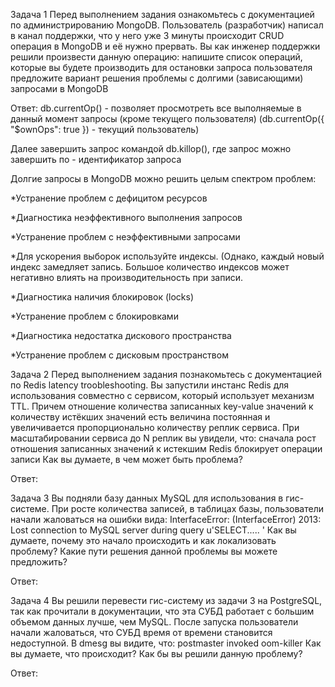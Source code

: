 Задача 1
Перед выполнением задания ознакомьтесь с документацией по администрированию MongoDB.
Пользователь (разработчик) написал в канал поддержки, что у него уже 3 минуты происходит CRUD операция в MongoDB и её нужно прервать.
Вы как инженер поддержки решили произвести данную операцию:
напишите список операций, которые вы будете производить для остановки запроса пользователя
предложите вариант решения проблемы с долгими (зависающими) запросами в MongoDB

Ответ:
db.currentOp() - позволяет просмотреть все выполняемые в данный момент запросы (кроме текущего пользователя) (db.currentOp({ "$ownOps": true }) - текущий пользователь)

Далее завершить запрос командой db.killop(), где запрос можно завершить по <opid> - идентификатор запроса

Долгие запросы в MongoDB можно решить целым спектром проблем: 

  *Устранение проблем с дефицитом ресурсов
  

  *Диагностика неэффективного выполнения запросов

  *Устранение проблем с неэффективными запросами

  *Для ускорения выборок используйте индексы. (Однако, каждый новый индекс замедляет запись. Большое количество индексов может негативно влиять на производительность при записи.

  *Диагностика наличия блокировок (locks)

  *Устранение проблем с блокировками

  *Диагностика недостатка дискового пространства

  *Устранение проблем с дисковым пространством

Задача 2
Перед выполнением задания познакомьтесь с документацией по Redis latency troobleshooting.
Вы запустили инстанс Redis для использования совместно с сервисом, который использует механизм TTL. Причем отношение количества записанных key-value значений к количеству истёкших значений есть величина постоянная и увеличивается пропорционально количеству реплик сервиса.
При масштабировании сервиса до N реплик вы увидели, что:
сначала рост отношения записанных значений к истекшим
Redis блокирует операции записи
Как вы думаете, в чем может быть проблема?

Ответ:

Задача 3
Вы подняли базу данных MySQL для использования в гис-системе. При росте количества записей, в таблицах базы, пользователи начали жаловаться на ошибки вида:
InterfaceError: (InterfaceError) 2013: Lost connection to MySQL server during query u'SELECT..... '
Как вы думаете, почему это начало происходить и как локализовать проблему?
Какие пути решения данной проблемы вы можете предложить?

Ответ:

Задача 4
Вы решили перевести гис-систему из задачи 3 на PostgreSQL, так как прочитали в документации, что эта СУБД работает с большим объемом данных лучше, чем MySQL.
После запуска пользователи начали жаловаться, что СУБД время от времени становится недоступной. В dmesg вы видите, что:
postmaster invoked oom-killer
Как вы думаете, что происходит?
Как бы вы решили данную проблему?

Ответ:

